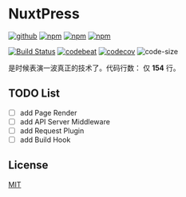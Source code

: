 # NuxtPress

[![github](https://img.shields.io/github/followers/willin.svg?style=social&label=Follow)](https://github.com/willin) [![npm](https://img.shields.io/npm/v/nuxtpress.svg)](https://npmjs.org/package/nuxtpress) [![npm](https://img.shields.io/npm/dm/nuxtpress.svg)](https://npmjs.org/package/nuxtpress) [![npm](https://img.shields.io/npm/dt/nuxtpress.svg)](https://npmjs.org/package/nuxtpress)

[![Build Status](https://travis-ci.org/assholev0/nuxtpress.svg?branch=master)](https://travis-ci.org/assholev0/nuxtpress) [![codebeat](https://codebeat.co/badges/d1051fe1-48b6-4a3f-8902-c98773d459e3)](https://codebeat.co/projects/github-com-assholev0-nuxtpress-master) [![codecov](https://codecov.io/gh/assholev0/nuxtpress/branch/master/graph/badge.svg)](https://codecov.io/gh/assholev0/nuxtpress) ![code-size](https://img.shields.io/github/languages/code-size/assholev0/nuxtpress.svg)


是时候表演一波真正的技术了。代码行数： 仅 **<!-- cloc -->154<!-- cloc -->** 行。

## TODO List

- [ ] add Page Render
- [ ] add API Server Middleware
- [ ] add Request Plugin
- [ ] add Build Hook

## License

[MIT](./LICENSE)
